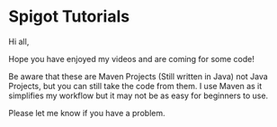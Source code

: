# Spigot Tutorials

Hi all,

Hope you have enjoyed my videos and are coming for some code!

Be aware that these are Maven Projects (Still written in Java) not Java Projects, but you can still take the code from them.
I use Maven as it simplifies my workflow but it may not be as easy for beginners to use.

Please let me know if you have a problem.